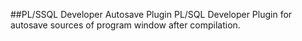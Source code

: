 ##PL/SSQL Developer Autosave Plugin
PL/SQL Developer Plugin for autosave sources of program window after compilation.